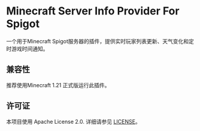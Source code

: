 # Minecraft Server Info Provider For Spigot

一个用于Minecraft Spigot服务器的插件，提供实时玩家列表更新、天气变化和定时游戏时间通知。

## 兼容性

推荐使用Minecraft 1.21 正式版运行此插件。

## 许可证

本项目使用 Apache License 2.0. 详细请参见 [LICENSE](LICENSE)。

